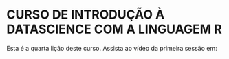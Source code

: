 # CURSO DE INTRODUÇÃO À DATASCIENCE COM A LINGUAGEM R
Esta é a quarta lição deste curso.
Assista ao vídeo da primeira sessão em:
